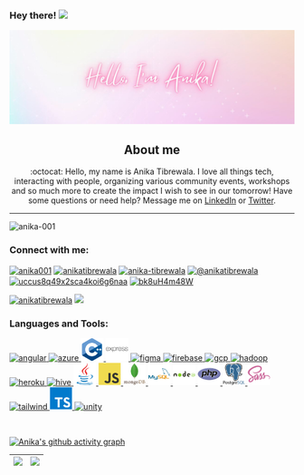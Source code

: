 <h3 >Hey there! <a target="_blank">
    <img src="https://media.giphy.com/media/w1OBpBd7kJqHrJnJ13/giphy.gif" width="50px" />
  </a>
</h3>

[![Anika's GitHub Banner](./Assets/banner1.JPG)](https://www.linkedin.com/in/anika-tibrewala/)

<h2 align="center">About me</h2>
<p align="center">
:octocat: Hello, my name is Anika Tibrewala. I love all things tech, interacting with people, organizing various community events, workshops and so much more to create the impact I wish to see in our tomorrow! Have some questions or need help? Message me on <a href="https://www.linkedin.com/in/anika-tibrewala/">LinkedIn</a> or <a href="https://twitter.com/anikatibrewala">Twitter</a>. 
</p>

<hr />


<p align="left"> <img src="https://komarev.com/ghpvc/?username=anika-001&label=Profile%20views&color=0e75b6&style=flat" alt="anika-001" /> </p>


<!-- - 🌱 I’m currently learning **everything!😂**

- ⚡ Fun fact **I love playing Basketball! 🏀** -->


<h3 align="left">Connect with me:</h3>
<p align="left">
<a href="https://dev.to/anika001" target="blank"><img align="center" src="https://raw.githubusercontent.com/rahuldkjain/github-profile-readme-generator/master/src/images/icons/Social/devto.svg" alt="anika001" height="30" width="40" /></a>
<a href="https://twitter.com/anikatibrewala" target="blank"><img align="center" src="https://raw.githubusercontent.com/rahuldkjain/github-profile-readme-generator/master/src/images/icons/Social/twitter.svg" alt="anikatibrewala" height="30" width="40" /></a>
<a href="https://linkedin.com/in/anika-tibrewala" target="blank"><img align="center" src="https://raw.githubusercontent.com/rahuldkjain/github-profile-readme-generator/master/src/images/icons/Social/linked-in-alt.svg" alt="anika-tibrewala" height="30" width="40" /></a>
<a href="https://medium.com/@anikatibrewala" target="blank"><img align="center" src="https://raw.githubusercontent.com/rahuldkjain/github-profile-readme-generator/master/src/images/icons/Social/medium.svg" alt="@anikatibrewala" height="30" width="40" /></a>
<a href="https://www.youtube.com/c/uccus8q49x2sca4koi6g6naa" target="blank"><img align="center" src="https://raw.githubusercontent.com/rahuldkjain/github-profile-readme-generator/master/src/images/icons/Social/youtube.svg" alt="uccus8q49x2sca4koi6g6naa" height="30" width="40" /></a>
<a href="https://discord.gg/bk8uH4m48W" target="blank"><img align="center" src="https://raw.githubusercontent.com/rahuldkjain/github-profile-readme-generator/master/src/images/icons/Social/discord.svg" alt="bk8uH4m48W" height="30" width="40" /></a>
</p>
<p align="left"> <a href="https://twitter.com/anikatibrewala" target="blank"><img src="https://img.shields.io/twitter/follow/anikatibrewala?logo=twitter&style=for-the-badge" alt="anikatibrewala" /></a> 
<a href="https://studentambassadors.microsoft.com/en-US/profile/99827"><img src="https://img.shields.io/badge/Microsoft Learn Student Ambassador-003399?style=for-the-badge&logo=windows-xp&logoColor=white" height="30px"></a>
</p>


<h3 align="left">Languages and Tools:</h3>
<p align="left"> <a href="https://angular.io" target="_blank" rel="noreferrer"> <img src="https://angular.io/assets/images/logos/angular/angular.svg" alt="angular" width="40" height="40"/> </a> <a href="https://azure.microsoft.com/en-in/" target="_blank" rel="noreferrer"> <img src="https://www.vectorlogo.zone/logos/microsoft_azure/microsoft_azure-icon.svg" alt="azure" width="40" height="40"/> </a> <a href="https://www.w3schools.com/cpp/" target="_blank" rel="noreferrer"> <img src="https://raw.githubusercontent.com/devicons/devicon/master/icons/cplusplus/cplusplus-original.svg" alt="cplusplus" width="40" height="40"/> </a> <a href="https://expressjs.com" target="_blank" rel="noreferrer"> <img src="https://raw.githubusercontent.com/devicons/devicon/master/icons/express/express-original-wordmark.svg" alt="express" width="40" height="40"/> </a> <a href="https://www.figma.com/" target="_blank" rel="noreferrer"> <img src="https://www.vectorlogo.zone/logos/figma/figma-icon.svg" alt="figma" width="40" height="40"/> </a> <a href="https://firebase.google.com/" target="_blank" rel="noreferrer"> <img src="https://www.vectorlogo.zone/logos/firebase/firebase-icon.svg" alt="firebase" width="40" height="40"/> </a> <a href="https://cloud.google.com" target="_blank" rel="noreferrer"> <img src="https://www.vectorlogo.zone/logos/google_cloud/google_cloud-icon.svg" alt="gcp" width="40" height="40"/> </a> <a href="https://hadoop.apache.org/" target="_blank" rel="noreferrer"> <img src="https://www.vectorlogo.zone/logos/apache_hadoop/apache_hadoop-icon.svg" alt="hadoop" width="40" height="40"/> </a> <a href="https://heroku.com" target="_blank" rel="noreferrer"> <img src="https://www.vectorlogo.zone/logos/heroku/heroku-icon.svg" alt="heroku" width="40" height="40"/> </a> <a href="https://hive.apache.org/" target="_blank" rel="noreferrer"> <img src="https://www.vectorlogo.zone/logos/apache_hive/apache_hive-icon.svg" alt="hive" width="40" height="40"/> </a> <a href="https://www.java.com" target="_blank" rel="noreferrer"> <img src="https://raw.githubusercontent.com/devicons/devicon/master/icons/java/java-original.svg" alt="java" width="40" height="40"/> </a> <a href="https://developer.mozilla.org/en-US/docs/Web/JavaScript" target="_blank" rel="noreferrer"> <img src="https://raw.githubusercontent.com/devicons/devicon/master/icons/javascript/javascript-original.svg" alt="javascript" width="40" height="40"/> </a> <a href="https://www.mongodb.com/" target="_blank" rel="noreferrer"> <img src="https://raw.githubusercontent.com/devicons/devicon/master/icons/mongodb/mongodb-original-wordmark.svg" alt="mongodb" width="40" height="40"/> </a> <a href="https://www.mysql.com/" target="_blank" rel="noreferrer"> <img src="https://raw.githubusercontent.com/devicons/devicon/master/icons/mysql/mysql-original-wordmark.svg" alt="mysql" width="40" height="40"/> </a> <a href="https://nodejs.org" target="_blank" rel="noreferrer"> <img src="https://raw.githubusercontent.com/devicons/devicon/master/icons/nodejs/nodejs-original-wordmark.svg" alt="nodejs" width="40" height="40"/> </a> <a href="https://www.php.net" target="_blank" rel="noreferrer"> <img src="https://raw.githubusercontent.com/devicons/devicon/master/icons/php/php-original.svg" alt="php" width="40" height="40"/> </a> <a href="https://www.postgresql.org" target="_blank" rel="noreferrer"> <img src="https://raw.githubusercontent.com/devicons/devicon/master/icons/postgresql/postgresql-original-wordmark.svg" alt="postgresql" width="40" height="40"/> </a> <a href="https://sass-lang.com" target="_blank" rel="noreferrer"> <img src="https://raw.githubusercontent.com/devicons/devicon/master/icons/sass/sass-original.svg" alt="sass" width="40" height="40"/> </a> <a href="https://tailwindcss.com/" target="_blank" rel="noreferrer"> <img src="https://www.vectorlogo.zone/logos/tailwindcss/tailwindcss-icon.svg" alt="tailwind" width="40" height="40"/> </a> <a href="https://www.typescriptlang.org/" target="_blank" rel="noreferrer"> <img src="https://raw.githubusercontent.com/devicons/devicon/master/icons/typescript/typescript-original.svg" alt="typescript" width="40" height="40"/> </a> <a href="https://unity.com/" target="_blank" rel="noreferrer"> <img src="https://www.vectorlogo.zone/logos/unity3d/unity3d-icon.svg" alt="unity" width="40" height="40"/> </a> </p>
<br />

[![Anika's github activity graph](https://activity-graph.herokuapp.com/graph?username=anika-001&bg_color=transparent&color=a3ae9a&line=b18bb1&point=c6797e&area=true&hide_border=true)](https://github.com/anika-001)
<br/>


<img src="https://github-readme-stats.vercel.app/api?username=anika-001&&show_icons=true&count_private=true&theme=prussian"/>|<img src="https://github-readme-streak-stats.herokuapp.com/?user=anika-001&theme=prussian"/>|
|---|---|


<!--
**anika-001/anika-001** is a ✨ _special_ ✨ repository because its `README.md` (this file) appears on your GitHub profile.

Here are some ideas to get you started:

- 🔭 I’m currently working on ...
- 🌱 I’m currently learning ...
- 👯 I’m looking to collaborate on ...
- 🤔 I’m looking for help with ...
- 💬 Ask me about ...
- 📫 How to reach me: ...
- 😄 Pronouns: ...
- ⚡ Fun fact: ...
-->

